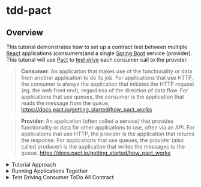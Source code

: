 # tdd-pact
## Overview
This tutorial demonstrates how to set up a contract test between multiple [React](https://reactjs.org/) applications (consumers)and a single [Spring Boot](https://spring.io/projects/spring-boot) service (provider).  This tutorial will use [Pact](https://pact.io/) to [test drive](https://en.wikipedia.org/wiki/Test-driven_development) each consumer call to the provider.

> **Consumer**: An application that makes use of the functionality or data from another application to do its job. For applications that use HTTP, the consumer is always the application that initiates the HTTP request (eg. the web front end), regardless of the direction of data flow. For applications that use queues, the consumer is the application that reads the message from the queue. https://docs.pact.io/getting_started/how_pact_works

> **Provider**: An application (often called a service) that provides functionality or data for other applications to use, often via an API. For applications that use HTTP, the provider is the application that returns the response. For applications that use queues, the provider (also called producer) is the application that writes the messages to the queue. https://docs.pact.io/getting_started/how_pact_works

<details>
  <summary>Tutorial Approach</summary>
  
## Tutorial Approach
This project has 4 consumers:
- consumer-todo-all
- consumer-todo-due
- consumer-todo-owner
- consumer-todo-top

Each consumer is a separate React app that calls the same provider [endpoint](https://swagger.io/docs/specification/paths-and-operations).

http://localhost:3000/todo  

```
[
  {
    "id": 1,
    "description": "Take out the garbage",
    "dueDate": "2022-02-23T13:10:21.125+00:00",
    "priority": 5,
    "status": "TODO",
    "owner": "bsmith",
    "created": "2022-02-18T13:10:21.125+00:00",
    "lastModified": "2022-02-18T13:10:21.125+00:00"
  },
  {
    "id": 2,
    "description": "Wash the dishes",
    "dueDate": "2022-02-28T13:10:21.125+00:00",
    ...
  }
]
```
However, however each consumer uses the response in different ways.  The consumer-todo-all app simply lists all of the todo descriptions in a list.  While consumer-todo-all only cares about the description field, the consumer-todo-due app also uses the dueDate field and sorts the list of todo's by due date.  Each of the 4 consumer apps use the provider's response slightly differently.  These different consumer expectations are called contracts or pacts.  As a provider gains more consumers it's important for the provider to understand how each consumer is using thier service.  [Contract tests](https://docs.pact.io/) solve this problem.  

> **Contract tests** assert that inter-application messages conform to a shared understanding that is documented in a contract. https://docs.pact.io/

In this tutorial we will test drive each consumer interaction with the provider.  Tests will start in each consumer and the resulting contract will drive the creation of the provider's endpoint.  This is called [consumer driven contract testing](https://docs.pact.io/#consumer-driven-contracts).

</details>

<details>
  <summary>Running Applications Together</summary>
  
## Running Applications Together
### Prerequisites
- [Node](https://nodejs.org/) 14 or higher
- [Java](https://aws.amazon.com/corretto) 8 or higher

### Steps
1. Open a separate terminal window for each application.
1. Within each terminal window `cd` into the application that that window will run (example: `cd {your-path-to-this-project}/tdd-pact/consumer-todo-all`)
1. Start the application *(see each application's `README.md` for more information)*
    1. For the consumer applications run `npm start` within each terminal window.
    1. For the provider-todo application run `./mvnw spring-boot:run`. Open http://localhost:3000/todo

</details>

<details>
  <summary>Test Driving Consumer ToDo All Contract</summary>


</details>

